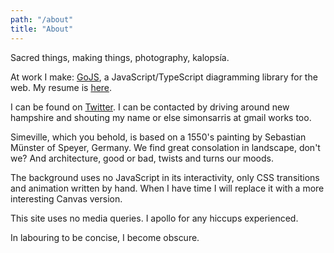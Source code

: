 ```yaml
---
path: "/about"
title: "About"
---
```


Sacred things, making things, photography, kalopsía.

At work I make: <a href="https://gojs.net" target="_blank" rel="noopener noreferrer">GoJS</a>, a JavaScript/TypeScript diagramming library for the web. My resume is <a href="/SimonSarrisResume.pdf">here</a>.

I can be found on <a href="https://twitter.com/simonsarris" target="_blank" rel="noopener noreferrer">Twitter</a>.
I can be contacted by driving around new hampshire and shouting my name or else simonsarris at gmail works too.

Simeville, which you behold, is based on a 1550's painting by Sebastian Münster of Speyer, Germany.
We find great consolation in landscape, don't we? And architecture, good or bad, twists and turns our moods.

The background uses no JavaScript in its interactivity, only CSS transitions and animation written by hand.
When I have time I will replace it with a more interesting Canvas version.

This site uses no media queries. I apollo for any hiccups experienced.

In labouring to be concise, I become obscure.